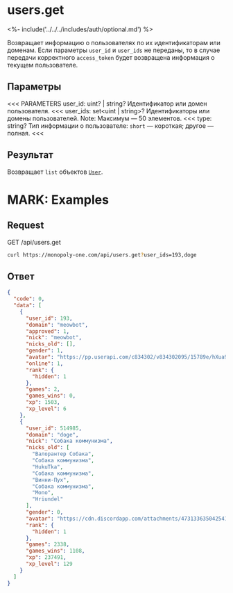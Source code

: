 
# users.get

<%- include('../../../includes/auth/optional.md') %>

Возвращает информацию о пользователях по их идентификаторам или доменам.
Если параметры `user_id` и `user_ids` не переданы, то в случае передачи корректного `access_token` будет возвращена информация о текущем пользователе.

## Параметры

<<< PARAMETERS
user_id: uint? | string?
Идентификатор или домен пользователя.
<<<
user_ids: set<uint | string>?
Идентификаторы или домены пользователей.
Note: Максимум — 50 элементов.
<<<
type: string?
Тип информации о пользователе:
`short` — короткая;
другое — полная.
<<<

## Результат

Возвращает `list` объектов [`User`](/objects/User).

# MARK: Examples

## Request

GET /api/users.get

```bash
curl https://monopoly-one.com/api/users.get?user_ids=193,doge
```

## Ответ

```json
{
  "code": 0,
  "data": [
    {
      "user_id": 193,
      "domain": "meowbot",
      "approved": 1,
      "nick": "meowbot",
      "nicks_old": [],
      "gender": 1,
      "avatar": "https://pp.userapi.com/c834302/v834302095/15789e/hXua9eDqZO4.jpg",
      "online": 1,
      "rank": {
        "hidden": 1
      },
      "games": 2,
      "games_wins": 0,
      "xp": 1503,
      "xp_level": 6
    },
    {
      "user_id": 514985,
      "domain": "doge",
      "nick": "Собака коммунизма",
      "nicks_old": [
        "Валорантер Собака",
        "Собака коммунизма",
        "HukuTka",
        "Собака коммунизма",
        "Винни-Пух",
        "Собака коммунизма",
        "Mono",
        "Hriundel"
      ],
      "gender": 0,
      "avatar": "https://cdn.discordapp.com/attachments/473133635042541581/550653772775424010/749fa4af.jpg",
      "rank": {
        "hidden": 1
      },
      "games": 2338,
      "games_wins": 1108,
      "xp": 237491,
      "xp_level": 129
    }
  ]
}
```
